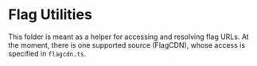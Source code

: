 # Flag Utilities

This folder is meant as a helper for accessing and resolving flag URLs. At the moment, there is one supported source (FlagCDN), whose access is specified in `flagcdn.ts`.
